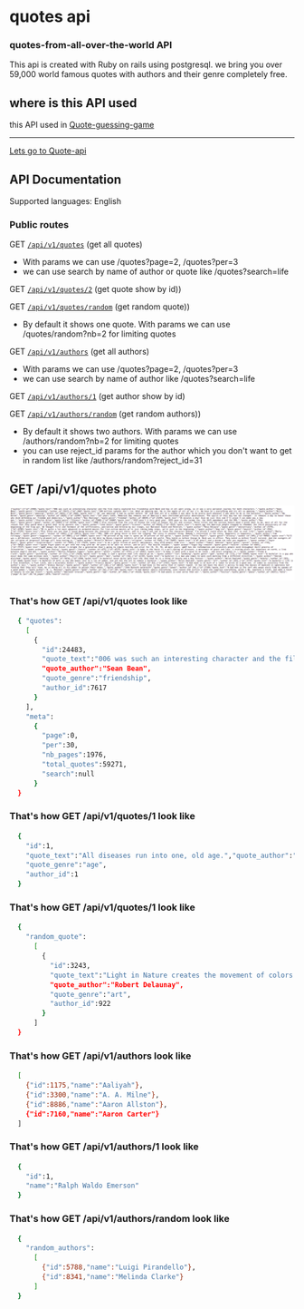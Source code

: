 # quotes api
### quotes-from-all-over-the-world API
This api is created with Ruby on rails using postgresql. we bring you over 59,000 world famous quotes with authors and their genre completely free.

## where is this API used
this API used in [Quote-guessing-game](https://quote-guessing-game.herokuapp.com/game)

_____________________

[Lets go to Quote-api](https://quotes-from-all-over-the-world.herokuapp.com/api/v1/quotes)

## API Documentation

Supported languages: English

### Public routes

GET [`/api/v1/quotes`](https://quotes-from-all-over-the-world.herokuapp.com/api/v1/quotes) (get all quotes)
 - With params we can use /quotes?page=2, /quotes?per=3
 - we can use search by name of author or quote like /quotes?search=life

GET [`/api/v1/quotes/2`](https://quotes-from-all-over-the-world.herokuapp.com/api/v1/quotes/2) (get quote show by id))

GET [`/api/v1/quotes/random`](https://quotes-from-all-over-the-world.herokuapp.com/api/v1/quotes/random) (get random quote))
  - By default it shows one quote. With params we can use /quotes/random?nb=2 for limiting quotes

GET [`/api/v1/authors`](https://quotes-from-all-over-the-world.herokuapp.com/api/v1/authors) (get all authors)
 - With params we can use /quotes?page=2, /quotes?per=3
 - we can use search by name of author like /quotes?search=life

GET [`/api/v1/authors/1`](https://quotes-from-all-over-the-world.herokuapp.com/api/v1/authors/1) (get author show by id)

GET [`/api/v1/authors/random`](https://quotes-from-all-over-the-world.herokuapp.com/api/v1/authors/random) (get random authors))
  - By default it shows two authors. With params we can use /authors/random?nb=2 for limiting quotes
  - you can use reject_id params for the author which you don't want to get in random list like /authors/random?reject_id=31


## GET /api/v1/quotes photo

![A test image](quote-api.png)

### That's how GET /api/v1/quotes look like

```sh
  { "quotes":
    [
      {
        "id":24483,
        "quote_text":"006 was such an interesting character and the film really explored his friendship with Bond and how it all went wrong, so it was a very personal journey for both characters.",
        "quote_author":"Sean Bean",
        "quote_genre":"friendship",
        "author_id":7617
      }
    ],
    "meta":
      {
        "page":0,
        "per":30,
        "nb_pages":1976,
        "total_quotes":59271,
        "search":null
      }
  }
```
### That's how GET /api/v1/quotes/1 look like

```sh
  {
    "id":1,
    "quote_text":"All diseases run into one, old age.","quote_author":"Ralph Waldo Emerson",
    "quote_genre":"age",
    "author_id":1
  }
```

### That's how GET /api/v1/quotes/1 look like

```sh
  {
    "random_quote":
      [
        {
          "id":3243,
          "quote_text":"Light in Nature creates the movement of colors.",
          "quote_author":"Robert Delaunay",
          "quote_genre":"art",
          "author_id":922
        }
      ]
  }
```
### That's how GET /api/v1/authors look like

```sh
  [
    {"id":1175,"name":"Aaliyah"},
    {"id":3300,"name":"A. A. Milne"},
    {"id":8886,"name":"Aaron Allston"},
    {"id":7160,"name":"Aaron Carter"}
  ]
```

### That's how GET /api/v1/authors/1 look like

```sh
  {
    "id":1,
    "name":"Ralph Waldo Emerson"
  }
```
### That's how GET /api/v1/authors/random look like

```sh
  {
    "random_authors":
      [
        {"id":5788,"name":"Luigi Pirandello"},
        {"id":8341,"name":"Melinda Clarke"}
      ]
  }
```
